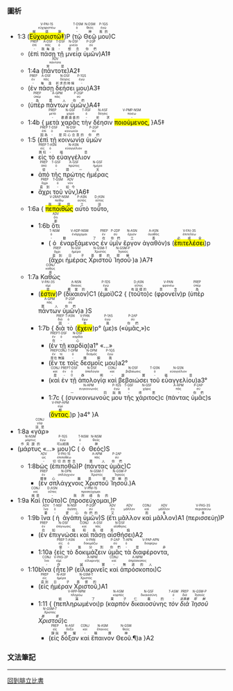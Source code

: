 ### 圖析

- <rt>1:3</rt> (<RUBY><ruby><ruby><mark>Εὐχαριστῶ‡</mark><rt>就感謝</rt></ruby><rt>εὐχαριστέω</rt></ruby><rt>V-PAI-1S</rt></RUBY>)P (<RUBY><ruby><ruby>τῷ<rt>-</rt></ruby><rt>ὁ</rt></ruby><rt>T-DSM</rt></RUBY> <RUBY><ruby><ruby>Θεῷ<rt>神</rt></ruby><rt>θεός</rt></ruby><rt>N-DSM</rt></RUBY> <RUBY><ruby><ruby>μου<rt>我的</rt></ruby><rt>ἐγώ</rt></ruby><rt>P-1GS</rt></RUBY>)C 
	- (<RUBY><ruby><ruby>ἐπὶ<rt>-</rt></ruby><rt>ἐπί</rt></ruby><rt>PREP</rt></RUBY> <RUBY><ruby><ruby>πάσῃ<rt>我每逢</rt></ruby><rt>πᾶς</rt></ruby><rt>A-DSF</rt></RUBY> <RUBY><ruby><ruby>τῇ<rt>-</rt></ruby><rt>ὁ</rt></ruby><rt>T-DSF</rt></RUBY> <RUBY><ruby><ruby>μνείᾳ<rt>想念</rt></ruby><rt>μνεία</rt></ruby><rt>N-DSF</rt></RUBY> <RUBY><ruby><ruby>ὑμῶν<rt>你們</rt></ruby><rt>σύ</rt></ruby><rt>P-2GP</rt></RUBY>)A1‡
	- <rt>1:4a</rt> (<RUBY><ruby><ruby>πάντοτε<rt>常是</rt></ruby><rt>πάντοτε</rt></ruby><rt>ADV</rt></RUBY>)A2‡
	- (<RUBY><ruby><ruby>ἐν<rt>-</rt></ruby><rt>ἐν</rt></ruby><rt>PREP</rt></RUBY> <RUBY><ruby><ruby>πάσῃ<rt>每逢</rt></ruby><rt>πᾶς</rt></ruby><rt>A-DSF</rt></RUBY> <RUBY><ruby><ruby>δεήσει<rt>祈求的時候</rt></ruby><rt>δέησις</rt></ruby><rt>N-DSF</rt></RUBY> <RUBY><ruby><ruby>μου<rt>-</rt></ruby><rt>ἐγώ</rt></ruby><rt>P-1GS</rt></RUBY>)A3‡ 
	- (<RUBY><ruby><ruby>ὑπὲρ<rt>為</rt></ruby><rt>ὑπέρ</rt></ruby><rt>PREP</rt></RUBY> <RUBY><ruby><ruby>πάντων<rt>眾人</rt></ruby><rt>πᾶς</rt></ruby><rt>A-GPM</rt></RUBY> <RUBY><ruby><ruby>ὑμῶν‚<rt>你們</rt></ruby><rt>σύ</rt></ruby><rt>P-2GP</rt></RUBY>)A4‡ 
	- <rt>1:4b</rt> { <RUBY><ruby><ruby>μετὰ<rt>-</rt></ruby><rt>μετά</rt></ruby><rt>PREP</rt></RUBY> <RUBY><ruby><ruby>χαρᾶς<rt>歡歡喜喜的</rt></ruby><rt>χαρά</rt></ruby><rt>N-GSF</rt></RUBY> <RUBY><ruby><ruby>τὴν<rt>-</rt></ruby><rt>ὁ</rt></ruby><rt>T-ASF</rt></RUBY> <RUBY><ruby><ruby>δέησιν<rt>祈求</rt></ruby><rt>δέησις</rt></ruby><rt>N-ASF</rt></RUBY> <RUBY><ruby><ruby><mark>ποιούμενος‚</mark><rt>-</rt></ruby><rt>ποιέω</rt></ruby><rt>V-PMP-NSM</rt></RUBY> }A5‡
	- <rt>1:5</rt> (<RUBY><ruby><ruby>ἐπὶ<rt>因為</rt></ruby><rt>ἐπί</rt></ruby><rt>PREP</rt></RUBY> <RUBY><ruby><ruby>τῇ<rt>-</rt></ruby><rt>ὁ</rt></ruby><rt>T-DSF</rt></RUBY> <RUBY><ruby><ruby>κοινωνίᾳ<rt>是同心合意的</rt></ruby><rt>κοινωνία</rt></ruby><rt>N-DSF</rt></RUBY> <RUBY><ruby><ruby>ὑμῶν<rt>你們</rt></ruby><rt>σύ</rt></ruby><rt>P-2GP</rt></RUBY>
		- <RUBY><ruby><ruby>εἰς<rt>興旺</rt></ruby><rt>εἰς</rt></ruby><rt>PREP</rt></RUBY> <RUBY><ruby><ruby>τὸ<rt>-</rt></ruby><rt>ὁ</rt></ruby><rt>T-ASN</rt></RUBY> <RUBY><ruby><ruby>εὐαγγέλιον<rt>福音</rt></ruby><rt>εὐαγγέλιον</rt></ruby><rt>N-ASN</rt></RUBY>
		- <RUBY><ruby><ruby>ἀπὸ<rt>從</rt></ruby><rt>ἀπό</rt></ruby><rt>PREP</rt></RUBY> <RUBY><ruby><ruby>τῆς<rt>-</rt></ruby><rt>ὁ</rt></ruby><rt>T-GSF</rt></RUBY> <RUBY><ruby><ruby>πρώτης<rt>頭一</rt></ruby><rt>πρῶτος</rt></ruby><rt>A-GSF</rt></RUBY> <RUBY><ruby><ruby>ἡμέρας<rt>天</rt></ruby><rt>ἡμέρα</rt></ruby><rt>N-GSF</rt></RUBY>
		- <RUBY><ruby><ruby>ἄχρι<rt>直到</rt></ruby><rt>ἄχρι</rt></ruby><rt>PREP</rt></RUBY> <RUBY><ruby><ruby>τοῦ<rt>-</rt></ruby><rt>ὁ</rt></ruby><rt>T-GSM</rt></RUBY> <RUBY><ruby><ruby>νῦν‚<rt>如今</rt></ruby><rt>νῦν</rt></ruby><rt>ADV</rt></RUBY>)A6‡
	- <rt>1:6a</rt> { <RUBY><ruby><ruby><mark>πεποιθὼς</mark><rt>我深信</rt></ruby><rt>πείθω</rt></ruby><rt>V-2RAP-NSM</rt></RUBY> <RUBY><ruby><ruby>αὐτὸ<rt>工</rt></ruby><rt>αὐτός</rt></ruby><rt>P-ASN</rt></RUBY> <RUBY><ruby><ruby>τοῦτο‚<rt>這</rt></ruby><rt>οὗτος</rt></ruby><rt>D-ASN</rt></RUBY> 
		- <rt>1:6b</rt> <RUBY><ruby><ruby>ὅτι<rt>那</rt></ruby><rt>ὅτι</rt></ruby><rt>ADV</rt></RUBY> 
			- <rt>(</rt><RUBY><ruby><ruby>ὁ<rt>-</rt></ruby><rt>ὁ</rt></ruby><rt>T-NSM</rt></RUBY> <RUBY><ruby><ruby>ἐναρξάμενος<rt>動了</rt></ruby><rt>ἐνάρχομαι</rt></ruby><rt>V-ADP-NSM</rt></RUBY> <RUBY><ruby><ruby>ἐν<rt>在</rt></ruby><rt>ἐν</rt></ruby><rt>PREP</rt></RUBY> <RUBY><ruby><ruby>ὑμῖν<rt>你們</rt></ruby><rt>σύ</rt></ruby><rt>P-2DP</rt></RUBY> <RUBY><ruby><ruby>ἔργον<rt>工</rt></ruby><rt>ἔργον</rt></ruby><rt>N-ASN</rt></RUBY> <RUBY><ruby><ruby>ἀγαθὸν<rt>善</rt></ruby><rt>ἀγαθός</rt></ruby><rt>A-ASN</rt></RUBY><rt>)s</rt> <rt>(</rt><RUBY><ruby><ruby><mark>ἐπιτελέσει</mark><rt>必成全</rt></ruby><rt>ἐπιτελέω</rt></ruby><rt>V-FAI-3S</rt></RUBY><rt>)p</rt> <rt>(</rt><RUBY><ruby><ruby>ἄχρι<rt>直到</rt></ruby><rt>ἄχρι</rt></ruby><rt>PREP</rt></RUBY> <RUBY><ruby><ruby>ἡμέρας<rt>日子</rt></ruby><rt>ἡμέρα</rt></ruby><rt>N-GSF</rt></RUBY> <RUBY><ruby><ruby>Χριστοῦ<rt>基督的</rt></ruby><rt>Χριστός</rt></ruby><rt>N-GSM-T</rt></RUBY> <RUBY><ruby><ruby>Ἰησοῦ·<rt>耶穌</rt></ruby><rt>Ἰησοῦς</rt></ruby><rt>N-GSM-P</rt></RUBY><rt>)a</rt> }A7‡
	- <rt>1:7a</rt> <RUBY><ruby><ruby>Καθώς<rt>原</rt></ruby><rt>καθώς</rt></ruby><rt>CONJ</rt></RUBY> 
		- (<RUBY><ruby><ruby><mark>ἐστιν</mark><rt>是</rt></ruby><rt>εἰμί</rt></ruby><rt>V-PAI-3S</rt></RUBY>)P (<RUBY><ruby><ruby>δίκαιον<rt>應當的</rt></ruby><rt>δίκαιος</rt></ruby><rt>A-NSN</rt></RUBY>)C1 (<RUBY><ruby><ruby>ἐμοὶ<rt>我</rt></ruby><rt>ἐγώ</rt></ruby><rt>P-1DS</rt></RUBY>)C2 { <rt>(</rt><RUBY><ruby><ruby>τοῦτο<rt>有這樣的</rt></ruby><rt>οὗτος</rt></ruby><rt>D-ASN</rt></RUBY><rt>)c</rt> <rt>(</rt><RUBY><ruby><ruby>φρονεῖν<rt>意念</rt></ruby><rt>φρονέω</rt></ruby><rt>V-PAN</rt></RUBY><rt>)p</rt> <rt>(</rt><RUBY><ruby><ruby>ὑπὲρ<rt>為</rt></ruby><rt>ὑπέρ</rt></ruby><rt>PREP</rt></RUBY> <RUBY><ruby><ruby>πάντων<rt>眾人</rt></ruby><rt>πᾶς</rt></ruby><rt>A-GPM</rt></RUBY> <RUBY><ruby><ruby>ὑμῶν<rt>你們</rt></ruby><rt>σύ</rt></ruby><rt>P-2GP</rt></RUBY><rt>)a</rt> }S 
		- <rt>1:7b</rt> { <RUBY><ruby><ruby>διὰ<rt>因</rt></ruby><rt>διά</rt></ruby><rt>PREP</rt></RUBY> <RUBY><ruby><ruby>τὸ<rt>-</rt></ruby><rt>ὁ</rt></ruby><rt>T-ASN</rt></RUBY> <rt>(</rt><RUBY><ruby><ruby><mark>ἔχειν</mark><rt>有</rt></ruby><rt>ἔχω</rt></ruby><rt>V-PAN</rt></RUBY><rt>)p°</rt> <rt>(</rt><RUBY><ruby><ruby>με<rt>我</rt></ruby><rt>ἐγώ</rt></ruby><rt>P-1AS</rt></RUBY><rt>)s</rt> <rt>(</rt>«<RUBY><ruby><ruby>ὑμᾶς‚<rt>你們</rt></ruby><rt>σύ</rt></ruby><rt>P-2AP</rt></RUBY>»<rt>)c</rt>
			- <rt>(</rt><RUBY><ruby><ruby>ἐν<rt>在</rt></ruby><rt>ἐν</rt></ruby><rt>PREP</rt></RUBY> <RUBY><ruby><ruby>τῇ<rt>-</rt></ruby><rt>ὁ</rt></ruby><rt>T-DSF</rt></RUBY> <RUBY><ruby><ruby>καρδίᾳ<rt>心</rt></ruby><rt>καρδία</rt></ruby><rt>N-DSF</rt></RUBY><rt>)a1°</rt> «...» 
			- <rt>(</rt><RUBY><ruby><ruby>ἔν<rt>是在</rt></ruby><rt>ἐν</rt></ruby><rt>PREP</rt></RUBY> <RUBY><ruby><ruby>τε<rt>無論</rt></ruby><rt>τε</rt></ruby><rt>CONJ</rt></RUBY> <RUBY><ruby><ruby>τοῖς<rt>-</rt></ruby><rt>ὁ</rt></ruby><rt>T-DPM</rt></RUBY> <RUBY><ruby><ruby>δεσμοῖς<rt>捆鎖</rt></ruby><rt>δεσμός</rt></ruby><rt>N-DPM</rt></RUBY> <RUBY><ruby><ruby>μου<rt>我</rt></ruby><rt>ἐγώ</rt></ruby><rt>P-1GS</rt></RUBY><rt>)a2°</rt> 
			- <rt>(</rt><RUBY><ruby><ruby>καὶ<rt>是</rt></ruby><rt>καί</rt></ruby><rt>CONJ</rt></RUBY> <RUBY><ruby><ruby>ἐν<rt>-</rt></ruby><rt>ἐν</rt></ruby><rt>PREP</rt></RUBY> <RUBY><ruby><ruby>τῇ<rt>0</rt></ruby><rt>ὁ</rt></ruby><rt>T-DSF</rt></RUBY> <RUBY><ruby><ruby>ἀπολογίᾳ<rt>辯明</rt></ruby><rt>ἀπολογία</rt></ruby><rt>N-DSF</rt></RUBY> <RUBY><ruby><ruby>καὶ<rt>-</rt></ruby><rt>καί</rt></ruby><rt>CONJ</rt></RUBY> <RUBY><ruby><ruby>βεβαιώσει<rt>證實</rt></ruby><rt>βεβαίωσις</rt></ruby><rt>N-DSF</rt></RUBY> <RUBY><ruby><ruby>τοῦ<rt>-</rt></ruby><rt>ὁ</rt></ruby><rt>T-GSN</rt></RUBY> <RUBY><ruby><ruby>εὐαγγελίου<rt>福音</rt></ruby><rt>εὐαγγέλιον</rt></ruby><rt>N-GSN</rt></RUBY>)<rt>a3°</rt> 
			- <rt>1:7c</rt> <rt>{ (</rt><RUBY><ruby><ruby>συνκοινωνούς<rt>一同</rt></ruby><rt>συγκοινωνός</rt></ruby><rt>N-APM</rt></RUBY> <RUBY><ruby><ruby>μου<rt>與我</rt></ruby><rt>ἐγώ</rt></ruby><rt>P-1GS</rt></RUBY> <RUBY><ruby><ruby>τῆς<rt>-</rt></ruby><rt>ὁ</rt></ruby><rt>T-GSF</rt></RUBY> <RUBY><ruby><ruby>χάριτος<rt>得恩</rt></ruby><rt>χάρις</rt></ruby><rt>N-GSF</rt></RUBY><rt>)c</rt> <rt>(</rt><RUBY><ruby><ruby>πάντας<rt>-</rt></ruby><rt>πᾶς</rt></ruby><rt>A-APM</rt></RUBY> <RUBY><ruby><ruby>ὑμᾶς<rt>你們</rt></ruby><rt>σύ</rt></ruby><rt>P-2AP</rt></RUBY><rt>)s</rt> <rt>(</rt><RUBY><ruby><ruby><mark>ὄντας.</mark><rt>都</rt></ruby><rt>εἰμί</rt></ruby><rt>V-PAP-APM</rt></RUBY><rt>)p</rt> <rt>}a4°</rt> }A
- <rt>1:8a</rt> «<RUBY><ruby><ruby>γάρ<rt>這是</rt></ruby><rt>γάρ</rt></ruby><rt>CONJ</rt></RUBY>»
- (<RUBY><ruby><ruby>μάρτυς<rt>作見證的</rt></ruby><rt>μάρτυς</rt></ruby><rt>N-NSM</rt></RUBY> «…» <RUBY><ruby><ruby>μου<rt>可以給我</rt></ruby><rt>ἐγώ</rt></ruby><rt>P-1GS</rt></RUBY>)C (<RUBY><ruby><ruby>ὁ<rt>-</rt></ruby><rt>ὁ</rt></ruby><rt>T-NSM</rt></RUBY> <RUBY><ruby><ruby>Θεός<rt>神</rt></ruby><rt>θεός</rt></ruby><rt>N-NSM</rt></RUBY>)S 
	- <rt>1:8b</rt><RUBY><ruby><ruby>ὡς<rt>-</rt></ruby><rt>ὡς</rt></ruby><rt>ADV</rt></RUBY> (<RUBY><ruby><ruby>ἐπιποθῶ<rt>切切的想念</rt></ruby><rt>ἐπιποθέω</rt></ruby><rt>V-PAI-1S</rt></RUBY>)P (<RUBY><ruby><ruby>πάντας<rt>眾人</rt></ruby><rt>πᾶς</rt></ruby><rt>A-APM</rt></RUBY> <RUBY><ruby><ruby>ὑμᾶς<rt>你們</rt></ruby><rt>σύ</rt></ruby><rt>P-2AP</rt></RUBY>)C 
		- (<RUBY><ruby><ruby>ἐν<rt>體會</rt></ruby><rt>ἐν</rt></ruby><rt>PREP</rt></RUBY> <RUBY><ruby><ruby>σπλάγχνοις<rt>心腸</rt></ruby><rt>σπλάγχνον</rt></ruby><rt>N-DPN</rt></RUBY> <RUBY><ruby><ruby>Χριστοῦ<rt>基督</rt></ruby><rt>Χριστός</rt></ruby><rt>N-GSM-T</rt></RUBY> <RUBY><ruby><ruby>Ἰησοῦ.<rt>耶穌的</rt></ruby><rt>Ἰησοῦς</rt></ruby><rt>N-GSM-P</rt></RUBY>)A
- <rt>1:9a</rt> <RUBY><ruby><ruby>Καὶ<rt>就是</rt></ruby><rt>καί</rt></ruby><rt>CONJ</rt></RUBY> (<RUBY><ruby><ruby>τοῦτο<rt>-</rt></ruby><rt>οὗτος</rt></ruby><rt>D-ASN</rt></RUBY>)C (<RUBY><ruby><ruby>προσεύχομαι‚<rt>我所禱告的</rt></ruby><rt>προσεύχομαι</rt></ruby><rt>V-PNI-1S</rt></RUBY>)P 
	- <rt>1:9b</rt> <RUBY><ruby><ruby>ἵνα<rt>要</rt></ruby><rt>ἵνα</rt></ruby><rt>ADV</rt></RUBY> (<RUBY><ruby><ruby>ἡ<rt>-</rt></ruby><rt>ὁ</rt></ruby><rt>T-NSF</rt></RUBY> <RUBY><ruby><ruby>ἀγάπη<rt>愛心</rt></ruby><rt>ἀγάπη</rt></ruby><rt>N-NSF</rt></RUBY> <RUBY><ruby><ruby>ὑμῶν<rt>你們的</rt></ruby><rt>σύ</rt></ruby><rt>P-2GP</rt></RUBY>)S (<RUBY><ruby><ruby>ἔτι<rt>又</rt></ruby><rt>ἔτι</rt></ruby><rt>ADV</rt></RUBY> <RUBY><ruby><ruby>μᾶλλον<rt>-</rt></ruby><rt>μᾶλλον</rt></ruby><rt>ADV</rt></RUBY> <RUBY><ruby><ruby>καὶ<rt>而</rt></ruby><rt>καί</rt></ruby><rt>CONJ</rt></RUBY> <RUBY><ruby><ruby>μᾶλλον<rt>多</rt></ruby><rt>μᾶλλον</rt></ruby><rt>ADV</rt></RUBY>)A1 (<RUBY><ruby><ruby>περισσεύῃ<rt>多</rt></ruby><rt>περισσεύω</rt></ruby><rt>V-PAS-3S</rt></RUBY>)P 
		- (<RUBY><ruby><ruby>ἐν<rt>在</rt></ruby><rt>ἐν</rt></ruby><rt>PREP</rt></RUBY> <RUBY><ruby><ruby>ἐπιγνώσει<rt>知識</rt></ruby><rt>ἐπίγνωσις</rt></ruby><rt>N-DSF</rt></RUBY> <RUBY><ruby><ruby>καὶ<rt>和</rt></ruby><rt>καί</rt></ruby><rt>CONJ</rt></RUBY> <RUBY><ruby><ruby>πάσῃ<rt>各樣</rt></ruby><rt>πᾶς</rt></ruby><rt>A-DSF</rt></RUBY> <RUBY><ruby><ruby>αἰσθήσει<rt>見識</rt></ruby><rt>αἴσθησις</rt></ruby><rt>N-DSF</rt></RUBY>)A2
		- <rt>1:10a</rt> {<RUBY><ruby><ruby>εἰς<rt>使</rt></ruby><rt>εἰς</rt></ruby><rt>PREP</rt></RUBY> <RUBY><ruby><ruby>τὸ<rt>-</rt></ruby><rt>ὁ</rt></ruby><rt>T-ASN</rt></RUBY> <RUBY><ruby><ruby>δοκιμάζειν<rt>能分別</rt></ruby><rt>δοκιμάζω</rt></ruby><rt>V-PAN</rt></RUBY> <RUBY><ruby><ruby>ὑμᾶς<rt>你們</rt></ruby><rt>σύ</rt></ruby><rt>P-2AP</rt></RUBY> <RUBY><ruby><ruby>τὰ<rt>-</rt></ruby><rt>ὁ</rt></ruby><rt>T-APN</rt></RUBY> <RUBY><ruby><ruby>διαφέροντα‚<rt>是非</rt></ruby><rt>διαφέρω</rt></ruby><rt>V-PAP-APN</rt></RUBY> 
	- <rt>1:10b</rt><RUBY><ruby><ruby>ἵνα<rt>-</rt></ruby><rt>ἵνα</rt></ruby><rt>CONJ</rt></RUBY> (<RUBY><ruby><ruby>ἦτε<rt>作</rt></ruby><rt>εἰμί</rt></ruby><rt>V-PAS-2P</rt></RUBY>)P (<RUBY><ruby><ruby>εἰλικρινεῖς<rt>誠實</rt></ruby><rt>εἰλικρινής</rt></ruby><rt>A-NPM</rt></RUBY> <RUBY><ruby><ruby>καὶ<rt>-</rt></ruby><rt>καί</rt></ruby><rt>CONJ</rt></RUBY> <RUBY><ruby><ruby>ἀπρόσκοποι<rt>無過的人</rt></ruby><rt>ἀπρόσκοπος</rt></ruby><rt>A-NPM</rt></RUBY>)C 
		- (<RUBY><ruby><ruby>εἰς<rt>直到</rt></ruby><rt>εἰς</rt></ruby><rt>PREP</rt></RUBY> <RUBY><ruby><ruby>ἡμέραν<rt>日子</rt></ruby><rt>ἡμέρα</rt></ruby><rt>N-ASF</rt></RUBY> <RUBY><ruby><ruby>Χριστοῦ‚<rt>基督的</rt></ruby><rt>Χριστός</rt></ruby><rt>N-GSM-T</rt></RUBY>)A1
		- <rt>1:11</rt> { <rt>(</rt><RUBY><ruby><ruby>πεπληρωμένοι<rt>結滿了</rt></ruby><rt>πληρόω</rt></ruby><rt>V-RPP-NPM</rt></RUBY><rt>)p</rt> <rt>(</rt><RUBY><ruby><ruby>καρπὸν<rt>果子</rt></ruby><rt>καρπός</rt></ruby><rt>N-ASM</rt></RUBY> <RUBY><ruby><ruby>δικαιοσύνης<rt>仁義的</rt></ruby><rt>δικαιοσύνη</rt></ruby><rt>N-GSF</rt></RUBY> _<RUBY><ruby><ruby>τὸν<rt>-</rt></ruby><rt>ὁ</rt></ruby><rt>T-ASM</rt></RUBY> <rt></rt><RUBY><ruby><ruby>διὰ<rt>並靠着</rt></ruby><rt>διά</rt></ruby><rt>PREP</rt></RUBY> <RUBY><ruby><ruby>Ἰησοῦ<rt>耶穌</rt></ruby><rt>Ἰησοῦς</rt></ruby><rt>N-GSM-P</rt></RUBY> <RUBY><ruby><ruby>Χριστοῦ<rt>基督</rt></ruby><rt>Χριστός</rt></ruby><rt>N-GSM-T</rt></RUBY><rt>_)c</rt> 
			- <rt>(</rt><RUBY><ruby><ruby>εἰς<rt>歸與</rt></ruby><rt>εἰς</rt></ruby><rt>PREP</rt></RUBY> <RUBY><ruby><ruby>δόξαν<rt>榮耀</rt></ruby><rt>δόξα</rt></ruby><rt>N-ASF</rt></RUBY> <RUBY><ruby><ruby>καὶ<rt>-</rt></ruby><rt>καί</rt></ruby><rt>CONJ</rt></RUBY> <RUBY><ruby><ruby>ἔπαινον<rt>稱讚</rt></ruby><rt>ἔπαινος</rt></ruby><rt>N-ASM</rt></RUBY> <RUBY><ruby><ruby>Θεοῦ.¶<rt>神</rt></ruby><rt>θεός</rt></ruby><rt>N-GSM</rt></RUBY><rt>)a</rt> }A2


### 文法筆記



---
[回到腓立比書](腓立比書筆記.md)